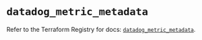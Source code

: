 # `datadog_metric_metadata`

Refer to the Terraform Registry for docs: [`datadog_metric_metadata`](https://registry.terraform.io/providers/datadog/datadog/3.68.0/docs/resources/metric_metadata).
